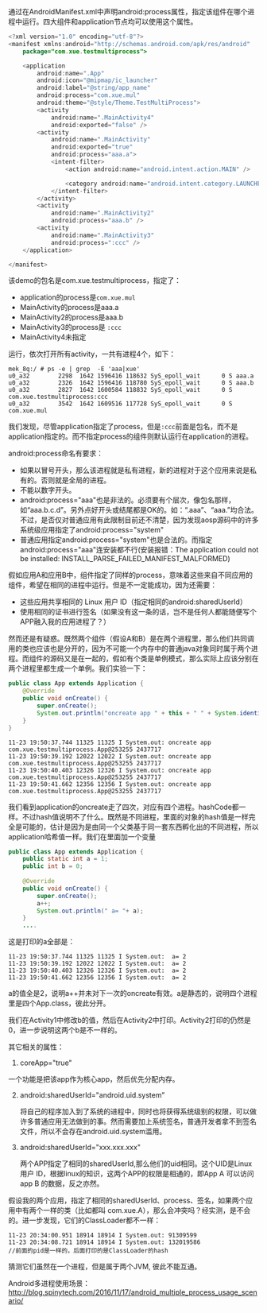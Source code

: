 通过在AndroidManifest.xml中声明android:process属性，指定该组件在哪个进程中运行。四大组件和application节点均可以使用这个属性。

```java
<?xml version="1.0" encoding="utf-8"?>
<manifest xmlns:android="http://schemas.android.com/apk/res/android"
    package="com.xue.testmultiprocess">

    <application
        android:name=".App"
        android:icon="@mipmap/ic_launcher"
        android:label="@string/app_name"
        android:process="com.xue.mul"
        android:theme="@style/Theme.TestMultiProcess">
        <activity
            android:name=".MainActivity4"
            android:exported="false" />
        <activity
            android:name=".MainActivity"
            android:exported="true"
            android:process="aaa.a">
            <intent-filter>
                <action android:name="android.intent.action.MAIN" />

                <category android:name="android.intent.category.LAUNCHER" />
            </intent-filter>
        </activity>
        <activity
            android:name=".MainActivity2"
            android:process="aaa.b" />
        <activity
            android:name=".MainActivity3"
            android:process=":ccc" />
    </application>

</manifest>
```

该demo的包名是com.xue.testmultiprocess，指定了：

* application的process是`com.xue.mul`
* MainActivity的process是aaa.a
* MainActivity2的process是aaa.b
* MainActivity3的process是 `:ccc`
* MainActivity4未指定

运行，依次打开所有activity，一共有进程4个，如下：

```shell
mek_8q:/ # ps -e | grep  -E 'aaa|xue'                                          
u0_a32        2298  1642 1596416 118632 SyS_epoll_wait      0 S aaa.a
u0_a32        2326  1642 1596416 118780 SyS_epoll_wait      0 S aaa.b
u0_a32        2827  1642 1600584 118832 SyS_epoll_wait      0 S com.xue.testmultiprocess:ccc
u0_a32        3542  1642 1609516 117728 SyS_epoll_wait      0 S com.xue.mul
```

我们发现，尽管application指定了process，但是`:ccc`前面是包名，而不是application指定的。而不指定process的组件则默认运行在application的进程。



android:process命名有要求：

* 如果以冒号开头，那么该进程就是私有进程，新的进程对于这个应用来说是私有的。否则就是全局的进程。
* 不能以数字开头。
* android:process="aaa"也是非法的。必须要有个层次，像包名那样，如“aaa.b.c.d”。另外点好开头或结尾都是OK的。如：“.aaa”、“aaa.”均合法。不过，是否仅对普通应用有此限制目前还不清楚，因为发现aosp源码中的许多系统级应用指定了android:process="system"
* 普通应用指定android:process="system"也是合法的。而指定android:process="aaa"连安装都不行(安装报错：The application could not be installed: INSTALL_PARSE_FAILED_MANIFEST_MALFORMED)

假如应用A和应用B中，组件指定了同样的process，意味着这些来自不同应用的组件，希望在相同的进程中运行。但是不一定能成功，因为还需要：

* 这些应用共享相同的 Linux 用户 ID（指定相同的android:sharedUserId）
* 使用相同的证书进行签名（如果没有这一条的话，岂不是任何人都能随便写个APP融入我的应用进程了？）



然而还是有疑惑。既然两个组件（假设A和B）是在两个进程里，那么他们共同调用的类也应该也是分开的，因为不可能一个内存中的普通java对象同时属于两个进程。而组件的源码又是在一起的，假如有个类是单例模式，那么实际上应该分别在两个进程里都生成一个单例。我们实验一下：

```java
public class App extends Application {
    @Override
    public void onCreate() {
        super.onCreate();
        System.out.println("oncreate app " + this + " " + System.identityHashCode(this));
    }
}
```

```shell
11-23 19:50:37.744 11325 11325 I System.out: oncreate app com.xue.testmultiprocess.App@253255 2437717
11-23 19:50:39.192 12022 12022 I System.out: oncreate app com.xue.testmultiprocess.App@253255 2437717
11-23 19:50:40.403 12326 12326 I System.out: oncreate app com.xue.testmultiprocess.App@253255 2437717
11-23 19:50:41.662 12356 12356 I System.out: oncreate app com.xue.testmultiprocess.App@253255 2437717
```

我们看到application的oncreate走了四次，对应有四个进程。hashCode都一样。不过hash值说明不了什么。既然是不同进程，里面的对象的hash值是一样完全是可能的，估计是因为是由同一个父类基于同一套东西孵化出的不同进程，所以application哈希值一样。我们在里面加一个变量

```java
public class App extends Application {
    public static int a = 1;
    public int b = 0;
    
    @Override
    public void onCreate() {
        super.onCreate();
        a++;
        System.out.println(" a= "+ a);
    }
    ....
```

这是打印的a全部是：

```shell
11-23 19:50:37.744 11325 11325 I System.out:  a= 2
11-23 19:50:39.192 12022 12022 I System.out:  a= 2
11-23 19:50:40.403 12326 12326 I System.out:  a= 2
11-23 19:50:41.662 12356 12356 I System.out:  a= 2
```

a的值全是2，说明a++并未对下一次的oncreate有效。a是静态的，说明四个进程里是四个App.class，彼此分开。

我们在Activity1中修改b的值，然后在Activity2中打印。Activity2打印的仍然是0，进一步说明这两个b是不一样的。



其它相关的属性：

1. coreApp="true"

一个功能是把该app作为核心app，然后优先分配内存。

2. android:sharedUserId="android.uid.system” 

   将自己的程序加入到了系统的进程中，同时也将获得系统级别的权限，可以做许多普通应用无法做到的事。然而需要加上系统签名，普通开发者拿不到签名文件，所以不会存在android.uid.system滥用。

3. android:sharedUserId="xxx.xxx.xxx"

   两个APP指定了相同的sharedUserId,那么他们的uid相同。这个UID是Linux 用户 ID，根据linux的知识，这两个APP的权限是相通的，即App A 可以访问app B 的数据，反之亦然。

假设我的两个应用，指定了相同的sharedUserId、process、签名，如果两个应用中有两个一样的类（比如都叫 com.xue.A），那么会冲突吗？经实测，是不会的。进一步发现，它们的ClassLoader都不一样：

```shell
11-23 20:34:00.951 18914 18914 I System.out: 91309599
11-23 20:34:08.721 18914 18914 I System.out: 132019586
//前面的pid是一样的，后面打印的是ClassLoader的hash
```

猜测它们虽然在一个进程，但是属于两个JVM, 彼此不能互通。





Android多进程使用场景： http://blog.spinytech.com/2016/11/17/android_multiple_process_usage_scenario/